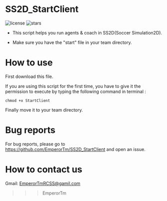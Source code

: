 # SS2D_StartClient

![license](https://img.shields.io/github/license/EmperorTm/SS2D_StartClient?color=green&logoColor=blue&style=flat-square)
![stars](https://img.shields.io/github/stars/EmperorTm/SS2D_StartClient?color=blue&logoColor=blue&style=social)
- This script helps you run agents & coach in SS2D(Soccer Simulation2D).


- Make sure you have the "start" file in your team directory.


# How to use

First download this file.

If you are using this script for the first time, you have to give it the
permission to execute by typing the following command in terminal :
```
chmod +x StartClient
```

Finally move it to your team directory.
# Bug reports
For bug reports, please go to https://github.com/EmperorTm/SS2D_StartClient and open an issue.

# How to contact us

Gmail: EmperorTmRCSS@gamil.com



>>> EmperorTm
